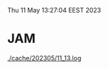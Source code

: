 Thu 11 May 13:27:04 EEST 2023
# JAM
<a href='./cache/202305/11_13.log'>./cache/202305/11_13.log</a>
